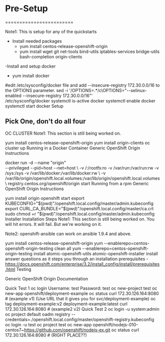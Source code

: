 # Pre-Setup
========================

Note1: This is setup for any of the quickstarts

- Install needed packages
  - yum install centos-release-openshift-origin
  - yum install wget git net-tools bind-utils iptables-services bridge-utils bash-completion origin-clients 

-Install and setup docker
  - yum install docker

#edit /etc/sysconfig/docker file and add --insecure-registry 172.30.0.0/16 to the OPTIONS parameter.
sed -i '/OPTIONS=.*/c\OPTIONS="--selinux-enabled --insecure-registry 172.30.0.0/16"' \
/etc/sysconfig/docker
systemctl is-active docker
systemctl enable docker
systemctl start docker
Setup

Pick One, don't do all four
----

OC CLUSTER
Note1: This section is still being worked on.

yum install centos-release-openshift-origin
yum install origin-clients
oc cluster up
Running in a Docker Container
Generic OpenShift Origin Instructions

docker run -d --name "origin" \
--privileged --pid=host --net=host \ -v /:/rootfs:ro -v /var/run:/var/run:rw -v /sys:/sys -v /var/lib/docker:/var/lib/docker:rw \ -v /var/lib/origin/openshift.local.volumes:/var/lib/origin/openshift.local.volumes \ registry.centos.org/openshift/origin start
Running from a rpm
Generic OpenShift Origin Instructions

yum install origin
openshift start
export KUBECONFIG="$(pwd)"/openshift.local.config/master/admin.kubeconfig
export CURL_CA_BUNDLE="$(pwd)"/openshift.local.config/master/ca.crt
sudo chmod +r "$(pwd)"/openshift.local.config/master/admin.kubeconfig
Installer Installation Steps
Note1: This section is still being worked on. You will hit errors. It will fail. But we're working on it.

Note2: openshift-ansible can work on ansible 1.9.4 and above.

yum install centos-release-openshift-origin
yum --enablerepo=centos-openshift-origin-testing clean all
yum --enablerepo=centos-openshift-origin-testing install atomic-openshift-utils
atomic-openshift-installer install
answer questions as it steps you through an installation
prerequisites - https://docs.openshift.com/enterprise/3.2/install_config/install/prerequisites.html
Testing

Generic OpenShift Origin Documentation

Quick Test 1
oc login
Username: test
Password: test
oc new-project test
oc new-app openshift/deployment-example
oc status
curl 172.30.126.164:8080 # (example v1) (Use URL that it gives you for svc/deployment-example)
oc tag deployment-example:v2 deployment-example:latest
curl 172.30.126.164:8080 # (example2 v2)
Quick Test 2
oc login -u system:admin
oc project default
oadm registry --credentials=./openshift.local.config/master/openshift-registry.kubeconfig
oc login -u test
oc project test
oc new-app openshift/nodejs-010-centos7~https://github.com/openshift/nodejs-ex.git
oc status
curl 172.30.126.164:8080 # (RIGHT PLACE??)
